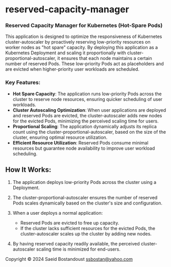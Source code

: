 # reserved-capacity-manager

### Reserved Capacity Manager for Kubernetes (Hot-Spare Pods)

This application is designed to optimize the responsiveness of Kubernetes cluster-autoscaler by proactively reserving low-priority resources on worker nodes as "hot spare" capacity. By deploying this application as a Kubernetes Deployment and scaling it proportionally with cluster-proportional-autoscaler, it ensures that each node maintains a certain number of reserved Pods. These low-priority Pods act as placeholders and are evicted when higher-priority user workloads are scheduled.

### Key Features:

  - **Hot Spare Capacity**: The application runs low-priority Pods across the cluster to reserve node resources, ensuring quicker scheduling of user workloads.
  - **Cluster Autoscaling Optimization**: When user applications are deployed and reserved Pods are evicted, the cluster-autoscaler adds new nodes for the evicted Pods, minimizing the perceived scaling time for users.
  - **Proportional Scaling**: The application dynamically adjusts its replica count using the cluster-proportional-autoscaler, based on the size of the cluster, ensuring optimal resource utilization.
  - **Efficient Resource Utilization**: Reserved Pods consume minimal resources but guarantee node availability to improve user workload scheduling.

## How It Works:

  1. The application deploys low-priority Pods across the cluster using a Deployment.

  2. The cluster-proportional-autoscaler ensures the number of reserved Pods scales dynamically based on the cluster's size and configuration.

  3. When a user deploys a normal application:
       - Reserved Pods are evicted to free up capacity.
       - If the cluster lacks sufficient resources for the evicted Pods, the cluster-autoscaler scales up the cluster by adding new nodes.

  4. By having reserved capacity readily available, the perceived cluster-autoscaler scaling time is minimized for end-users.

Copyright &copy; 2024 Saeid Bostandoust <ssbostan@yahoo.com>
